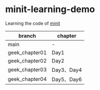 # minit-learning-demo

Learning the code of [minit](https://github.com/YaleGuo/minit)

| branch         | chapter   |
|----------------|-----------|
| main           | -         |
| geek_chapter01 | Day1      |
| geek_chapter02 | Day2      |
| geek_chapter03 | Day3、Day4 |
| geek_chapter04 | Day5、Day6 |